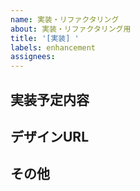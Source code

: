 ```yaml
---
name: 実装・リファクタリング
about: 実装・リファクタリング用
title: '[実装] '
labels: enhancement
assignees:
---
```


## 実装予定内容


## デザインURL


## その他

